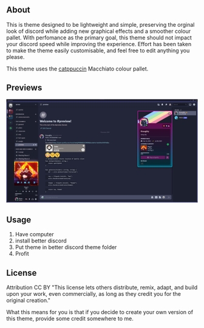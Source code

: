 ## About
This is theme designed to be lightweight and simple, preserving the orginal look of discord while adding new graphical effects and a smoother colour pallet. With perfomance as the primary goal, this theme should not impact your discord speed while improving the experience. Effort has been taken to make the theme easily customisable, and feel free to edit anything you please.

This theme uses the [catppuccin](https://github.com/catppuccin/catppuccin) Macchiato colour pallet. 

## Previews
<img src="assets/Screenshot1.png"/>

## Usage

1. Have computer
2. install better discord
3. Put theme in better discord theme folder
4. Profit 

## License
Attribution
CC BY
"This license lets others distribute, remix, adapt, and build upon your work, even commercially, as long as they credit you for the original creation."

What this means for you is that if you decide to create your own version of this theme, provide some credit somewhere to me. 